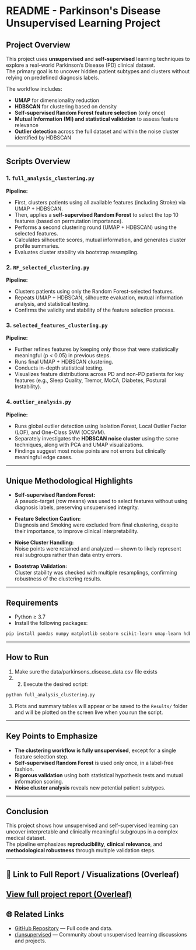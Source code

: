 # README - Parkinson's Disease Unsupervised Learning Project

## Project Overview

This project uses **unsupervised** and **self-supervised** learning techniques to explore a real-world Parkinson’s Disease (PD) clinical dataset.  
The primary goal is to uncover hidden patient subtypes and clusters without relying on predefined diagnosis labels.

The workflow includes:
- **UMAP** for dimensionality reduction
- **HDBSCAN** for clustering based on density
- **Self-supervised Random Forest feature selection** (only once)
- **Mutual Information (MI) and statistical validation** to assess feature relevance
- **Outlier detection** across the full dataset and within the noise cluster identified by HDBSCAN

---

## Scripts Overview

### 1. `full_analysis_clustering.py`
**Pipeline:**  
- First, clusters patients using all available features (including Stroke) via UMAP + HDBSCAN.
- Then, applies a **self-supervised Random Forest** to select the top 10 features (based on permutation importance).
- Performs a second clustering round (UMAP + HDBSCAN) using the selected features.
- Calculates silhouette scores, mutual information, and generates cluster profile summaries.
- Evaluates cluster stability via bootstrap resampling.

### 2. `RF_selected_clustering.py`
**Pipeline:**  
- Clusters patients using only the Random Forest-selected features.
- Repeats UMAP + HDBSCAN, silhouette evaluation, mutual information analysis, and statistical testing.
- Confirms the validity and stability of the feature selection process.

### 3. `selected_features_clustering.py`
**Pipeline:**  
- Further refines features by keeping only those that were statistically meaningful (p < 0.05) in previous steps.
- Runs final UMAP + HDBSCAN clustering.
- Conducts in-depth statistical testing.
- Visualizes feature distributions across PD and non-PD patients for key features (e.g., Sleep Quality, Tremor, MoCA, Diabetes, Postural Instability).

### 4. `outlier_analysis.py`
**Pipeline:**  
- Runs global outlier detection using Isolation Forest, Local Outlier Factor (LOF), and One-Class SVM (OCSVM).
- Separately investigates the **HDBSCAN noise cluster** using the same techniques, along with PCA and UMAP visualizations.
- Findings suggest most noise points are not errors but clinically meaningful edge cases.

---

## Unique Methodological Highlights

- **Self-supervised Random Forest:**  
  A pseudo-target (row means) was used to select features without using diagnosis labels, preserving unsupervised integrity.

- **Feature Selection Caution:**  
  Diagnosis and Smoking were excluded from final clustering, despite their importance, to improve clinical interpretability.

- **Noise Cluster Handling:**  
  Noise points were retained and analyzed — shown to likely represent real subgroups rather than data entry errors.

- **Bootstrap Validation:**  
  Cluster stability was checked with multiple resamplings, confirming robustness of the clustering results.

---

## Requirements

- Python ≥ 3.7
- Install the following packages:
```bash
pip install pandas numpy matplotlib seaborn scikit-learn umap-learn hdbscan scipy
```

---

## How to Run

1. Make sure the data/parkinsons_disease_data.csv file exists
2. 2. Execute the desired script:
```bash
python full_analysis_clustering.py
```
3. Plots and summary tables will appear or be saved to the `Results/` folder and will be plotted on the screen live when you run the script.

---

## Key Points to Emphasize

- **The clustering workflow is fully unsupervised**, except for a single feature selection step.
- **Self-supervised Random Forest** is used only once, in a label-free fashion.
- **Rigorous validation** using both statistical hypothesis tests and mutual information scoring.
- **Noise cluster analysis** reveals new potential patient subtypes.

---

## Conclusion

This project shows how unsupervised and self-supervised learning can uncover interpretable and clinically meaningful subgroups in a complex medical dataset.  
The pipeline emphasizes **reproducibility**, **clinical relevance**, and **methodological robustness** through multiple validation steps.

---
## 📎 Link to Full Report / Visualizations (Overleaf)

[View full project report (Overleaf)](https://www.overleaf.com/read/kdmhkmcgqmnh#9204a1)
---

## 🌐 Related Links

- [GitHub Repository](https://github.com/YourUsername/YourRepositoryName](https://github.com/yaeliavni/Unsupervised-Learning-Final-Project)) — Full code and data.
- [r/unsupervised](https://www.reddit.com/r/unsupervised/) — Community about unsupervised learning discussions and projects.

